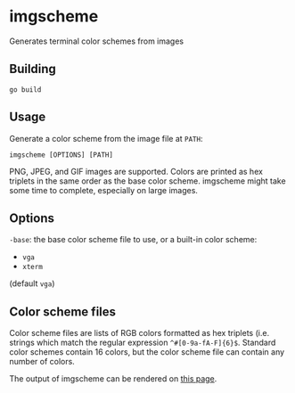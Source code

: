 imgscheme
=========

Generates terminal color schemes from images

Building
--------

    go build

Usage
-----

Generate a color scheme from the image file at `PATH`:

    imgscheme [OPTIONS] [PATH]

PNG, JPEG, and GIF images are supported. Colors are printed as hex triplets in
the same order as the base color scheme. imgscheme might take some time to
complete, especially on large images.

Options
-------

`-base`: the base color scheme file to use, or a built-in color scheme:

* `vga`
* `xterm`

(default `vga`)

Color scheme files
------------------

Color scheme files are lists of RGB colors formatted as hex triplets (i.e.
strings which match the regular expression `^#[0-9a-fA-F]{6}$`. Standard color
schemes contain 16 colors, but the color scheme file can contain any number of
colors.

The output of imgscheme can be rendered on
[this page](https://wwalexander.github.io/imgscheme/).

